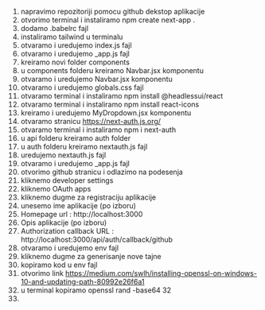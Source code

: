 1. napravimo repozitoriji pomocu github dekstop aplikacije
2. otvorimo terminal i instaliramo npm create next-app .
3. dodamo .babelrc fajl
4. instaliramo tailwind u terminalu
5. otvaramo i uredujemo index.js fajl
6. otvaramo i uredujemo _app.js fajl
7. kreiramo novi folder components
8. u components folderu kreiramo Navbar.jsx komponentu
9. otvaramo i uredujemo Navbar.jsx komponentu
10. otvaramo i uredujemo globals.css fajl
11. otvaramo terminal i instaliramo npm install @headlessui/react
12. otvaramo terminal i instaliramo npm install react-icons
13. kreiramo i uredujemo MyDropdown.jsx komponentu
14. otvaramo stranicu https://next-auth.js.org/
15. otvaramo terminal i instaliramo npm i next-auth
16. u api folderu kreiramo auth folder
17. u auth folderu kreiramo nextauth.js fajl
18. uredujemo nextauth.js fajl
19. otvaramo i uredujemo _app.js fajl
20. otvorimo github stranicu i odlazimo na podesenja
21. kliknemo developer settings
22. kliknemo OAuth apps
23. kliknemo dugme za registraciju aplikacije
24. unesemo ime aplikacije (po izboru)
25. Homepage url : http://localhost:3000
26. Opis aplikacije (po izboru)
27. Authorization callback URL : http://localhost:3000/api/auth/callback/github
28. otvaramo i uredujemo env fajl
29. kliknemo dugme za generisanje nove tajne
30. kopiramo kod u env fajl
31. otvorimo link https://medium.com/swlh/installing-openssl-on-windows-10-and-updating-path-80992e26f6a1
32. u terminal kopiramo openssl rand -base64 32
33. 